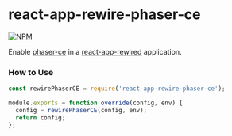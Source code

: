# react-app-rewire-phaser-ce

[![NPM](https://img.shields.io/npm/v/react-app-rewire-phaser-ce.svg)](https://www.npmjs.com/package/react-app-rewire-phaser-ce)

Enable [phaser-ce](https://github.com/photonstorm/phaser-ce) in a [react-app-rewired](https://github.com/timarney/react-app-rewired) application.

### How to Use

```javascript
const rewirePhaserCE = require('react-app-rewire-phaser-ce');

module.exports = function override(config, env) {
  config = rewirePhaserCE(config, env);
  return config;
};

```
